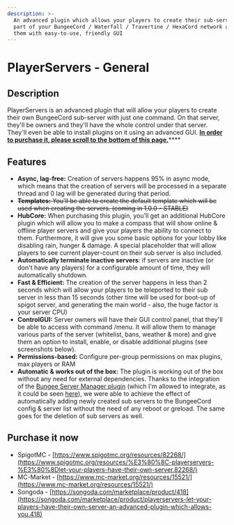```yaml
---
description: >-
  An advanced plugin which allows your players to create their sub-servers as
  part of your BungeeCord / Waterfall / Travertine / HexaCord network and manage
  them with easy-to-use, friendly GUI
---
```


# PlayerServers - General

## Description

PlayerServers is an advanced plugin that will allow your players to create their own BungeeCord sub-server with just one command. On that server, they'll be owners and they'll have the whole control under that server. They'll even be able to install plugins on it using an advanced GUI. [**In order to purchase it, please scroll to the bottom of this page.**](./#purchase-it-now)****

## Features

* **Async, lag-free:** Creation of servers happens 95% in async mode, which means that the creation of servers will be processed in a separate thread and 0 lag will be generated during that period.
* ~~**Templates:** You'll be able to create the default template which will be used when creating the servers. (coming in 1.0.0 - STABLE)~~
* **HubCore:** When purchasing this plugin, you'll get an additional HubCore plugin which will allow you to make a compass that will show online & offline player servers and give your players the ability to connect to them. Furthermore, it will give you some basic options for your lobby like disabling rain, hunger & damage. A special placeholder that will allow players to see current player-count on their sub server is also included.
* **Automatically terminate inactive servers**: if servers are inactive (or don't have any players) for a configurable amount of time, they will automatically shutdown.
* **Fast & Efficient:** The creation of the server happens in less than 2 seconds which will allow your players to be teleported to their sub server in less than 15 seconds (other time will be used for boot-up of spigot server, and generating the main world - also, the huge factor is your server CPU)
* **ControlGUI:** Server owners will have their GUI control panel, that they'll be able to access with command /menu. It will allow them to manage various parts of the server (whitelist, bans, weather & more) and give them an option to install, enable, or disable additional plugins (see screenshots below).
* **Permissions-based:** Configure per-group permissions on max plugins, max players or RAM
* **Automatic & works out of the box:** The plugin is working out of the box without any need for external dependencies. Thanks to the integration of the [Bungee Server Manager plugin](https://www.spigotmc.org/resources/bungeeservermanager.7388/) (which I'm allowed to integrate, as it could be seen [here](https://i.imgur.com/iMT8RAh.png)), we were able to achieve the effect of automatically adding newly created sub servers to the BungeeCord config & server list without the need of any reboot or greload. The same goes for the deletion of sub servers as well.

## Purchase it now

* SpigotMC - [https://www.spigotmc.org/resources/82268/](https://www.spigotmc.org/resources/%E3%80%8C-playerservers-%E3%80%8Dlet-your-players-have-their-own-server.82268/)
* MC-Market - [https://www.mc-market.org/resources/15521/](https://www.mc-market.org/resources/15521/)
* Songoda - [https://songoda.com/marketplace/product/418](https://songoda.com/marketplace/product/playerservers-let-your-players-have-their-own-server-an-advanced-plugin-which-allows-you.418)

